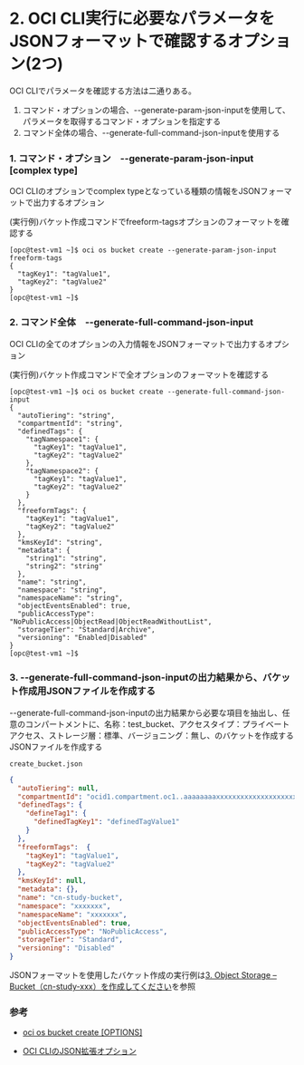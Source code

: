 # 2. OCI CLI実行に必要なパラメータをJSONフォーマットで確認するオプション(2つ)

OCI CLIでパラメータを確認する方法は二通りある。
1. コマンド・オプションの場合、--generate-param-json-inputを使用して、パラメータを取得するコマンド・オプションを指定する
2. コマンド全体の場合、--generate-full-command-json-inputを使用する

### 1. コマンド・オプション　--generate-param-json-input [complex type]

OCI CLIのオプションでcomplex typeとなっている種類の情報をJSONフォーマットで出力するオプション

(実行例)バケット作成コマンドでfreeform-tagsオプションのフォーマットを確認する

```console
[opc@test-vm1 ~]$ oci os bucket create --generate-param-json-input freeform-tags
{
  "tagKey1": "tagValue1",
  "tagKey2": "tagValue2"
}
[opc@test-vm1 ~]$
```

### 2. コマンド全体　--generate-full-command-json-input

OCI CLIの全てのオプションの入力情報をJSONフォーマットで出力するオプション

(実行例)バケット作成コマンドで全オプションのフォーマットを確認する

```console
[opc@test-vm1 ~]$ oci os bucket create --generate-full-command-json-input
{
  "autoTiering": "string",
  "compartmentId": "string",
  "definedTags": {
    "tagNamespace1": {
      "tagKey1": "tagValue1",
      "tagKey2": "tagValue2"
    },
    "tagNamespace2": {
      "tagKey1": "tagValue1",
      "tagKey2": "tagValue2"
    }
  },
  "freeformTags": {
    "tagKey1": "tagValue1",
    "tagKey2": "tagValue2"
  },
  "kmsKeyId": "string",
  "metadata": {
    "string1": "string",
    "string2": "string"
  },
  "name": "string",
  "namespace": "string",
  "namespaceName": "string",
  "objectEventsEnabled": true,
  "publicAccessType": "NoPublicAccess|ObjectRead|ObjectReadWithoutList",
  "storageTier": "Standard|Archive",
  "versioning": "Enabled|Disabled"
}
[opc@test-vm1 ~]$
```

### 3. --generate-full-command-json-inputの出力結果から、バケット作成用JSONファイルを作成する

--generate-full-command-json-inputの出力結果から必要な項目を抽出し、任意のコンパートメントに、名称：test_bucket、アクセスタイプ：プライベートアクセス、ストレージ層：標準、バージョニング：無し、のバケットを作成するJSONファイルを作成する

`create_bucket.json`

```JSON
{
  "autoTiering": null,
  "compartmentId": "ocid1.compartment.oc1..aaaaaaaaxxxxxxxxxxxxxxxxxxxxxxxx",
  "definedTags": {
    "defineTag1": {
      "definedTagKey1": "definedTagValue1"
    }
  },
  "freeformTags":  {
    "tagKey1": "tagValue1",
    "tagKey2": "tagValue2"
  },
  "kmsKeyId": null,
  "metadata": {},
  "name": "cn-study-bucket",
  "namespace": "xxxxxxx",
  "namespaceName": "xxxxxxx",
  "objectEventsEnabled": true,
  "publicAccessType": "NoPublicAccess",
  "storageTier": "Standard",
  "versioning": "Disabled"
}
```

 JSONフォーマットを使用したバケット作成の実行例は[3. Object Storage – Bucket（cn-study-xxx）を作成してください](./3_create_bucket.md)を参照

### 参考

- [oci os bucket create [OPTIONS]](https://docs.oracle.com/en-us/iaas/tools/oci-cli/3.37.4/oci_cli_docs/cmdref/os/bucket/create.html
)

- [OCI CLIのJSON拡張オプション](https://docs.public.oneportal.content.oci.oraclecloud.com/ja-jp/iaas/Content/API/SDKDocs/cliusing.htm#AdvancedJSON)
